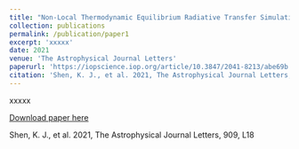 ```yaml
---
title: "Non-Local Thermodynamic Equilibrium Radiative Transfer Simulations of Sub-Chandrasekhar-Mass White Dwarf Detonations"
collection: publications
permalink: /publication/paper1
excerpt: 'xxxxx'
date: 2021
venue: 'The Astrophysical Journal Letters'
paperurl: 'https://iopscience.iop.org/article/10.3847/2041-8213/abe69b'
citation: 'Shen, K. J., et al. 2021, The Astrophysical Journal Letters, 909, L18'
---
```

xxxxx

[Download paper here](https://arxiv.org/pdf/2102.08238.pdf)

Shen, K. J., et al. 2021, The Astrophysical Journal Letters, 909, L18
